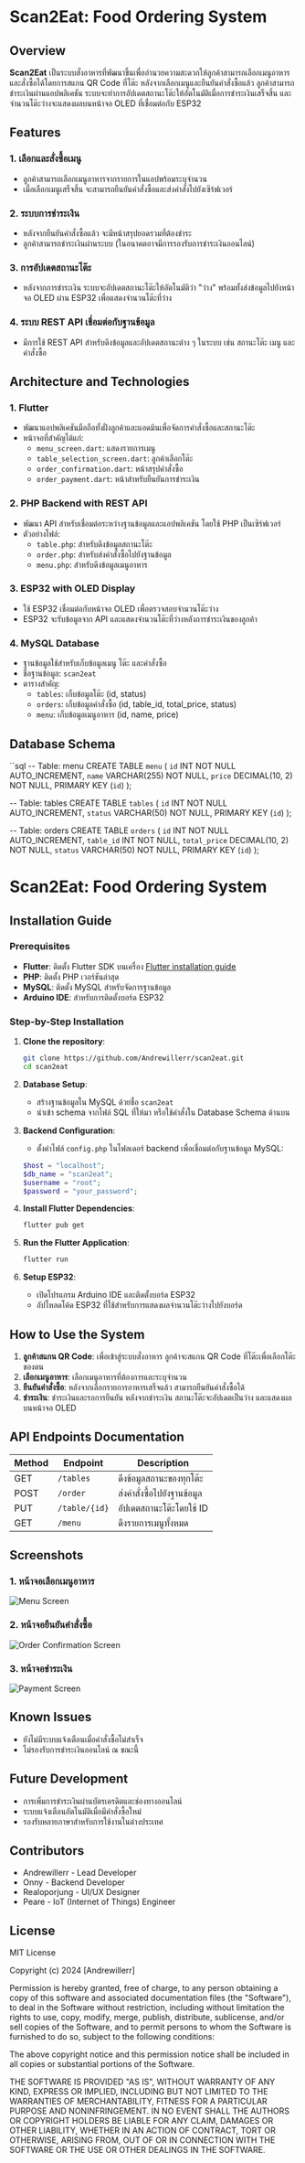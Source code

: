 # Scan2Eat: Food Ordering System

## Overview
**Scan2Eat** เป็นระบบสั่งอาหารที่พัฒนาขึ้นเพื่ออำนวยความสะดวกให้ลูกค้าสามารถเลือกเมนูอาหารและสั่งซื้อได้โดยการสแกน QR Code ที่โต๊ะ หลังจากเลือกเมนูและยืนยันคำสั่งซื้อแล้ว ลูกค้าสามารถชำระเงินผ่านแอปพลิเคชัน ระบบจะทำการอัปเดตสถานะโต๊ะให้อัตโนมัติเมื่อการชำระเงินเสร็จสิ้น และจำนวนโต๊ะว่างจะแสดงผลบนหน้าจอ OLED ที่เชื่อมต่อกับ ESP32

## Features
### 1. เลือกและสั่งซื้อเมนู
- ลูกค้าสามารถเลือกเมนูอาหารจากรายการในแอปพร้อมระบุจำนวน
- เมื่อเลือกเมนูเสร็จสิ้น จะสามารถยืนยันคำสั่งซื้อและส่งคำสั่งไปยังเซิร์ฟเวอร์

### 2. ระบบการชำระเงิน
- หลังจากยืนยันคำสั่งซื้อแล้ว จะมีหน้าสรุปยอดรวมที่ต้องชำระ
- ลูกค้าสามารถชำระเงินผ่านระบบ (ในอนาคตอาจมีการรองรับการชำระเงินออนไลน์)

### 3. การอัปเดตสถานะโต๊ะ
- หลังจากการชำระเงิน ระบบจะอัปเดตสถานะโต๊ะให้อัตโนมัติว่า "ว่าง" พร้อมทั้งส่งข้อมูลไปยังหน้าจอ OLED ผ่าน ESP32 เพื่อแสดงจำนวนโต๊ะที่ว่าง

### 4. ระบบ REST API เชื่อมต่อกับฐานข้อมูล
- มีการใช้ REST API สำหรับดึงข้อมูลและอัปเดตสถานะต่าง ๆ ในระบบ เช่น สถานะโต๊ะ เมนู และคำสั่งซื้อ

## Architecture and Technologies
### **1. Flutter**
- พัฒนาแอปพลิเคชันมือถือทั้งฝั่งลูกค้าและแอดมินเพื่อจัดการคำสั่งซื้อและสถานะโต๊ะ
- หน้าจอที่สำคัญได้แก่:
  - `menu_screen.dart`: แสดงรายการเมนู
  - `table_selection_screen.dart`: ลูกค้าเลือกโต๊ะ
  - `order_confirmation.dart`: หน้าสรุปคำสั่งซื้อ
  - `order_payment.dart`: หน้าสำหรับยืนยันการชำระเงิน

### **2. PHP Backend with REST API**
- พัฒนา API สำหรับเชื่อมต่อระหว่างฐานข้อมูลและแอปพลิเคชัน โดยใช้ PHP เป็นเซิร์ฟเวอร์
- ตัวอย่างไฟล์:
  - `table.php`: สำหรับดึงข้อมูลสถานะโต๊ะ
  - `order.php`: สำหรับส่งคำสั่งซื้อไปยังฐานข้อมูล
  - `menu.php`: สำหรับดึงข้อมูลเมนูอาหาร

### **3. ESP32 with OLED Display**
- ใช้ ESP32 เชื่อมต่อกับหน้าจอ OLED เพื่อตรวจสอบจำนวนโต๊ะว่าง
- ESP32 จะรับข้อมูลจาก API และแสดงจำนวนโต๊ะที่ว่างหลังการชำระเงินของลูกค้า

### **4. MySQL Database**
- ฐานข้อมูลใช้สำหรับเก็บข้อมูลเมนู โต๊ะ และคำสั่งซื้อ
- ชื่อฐานข้อมูล: `scan2eat`
- ตารางสำคัญ:
  - `tables`: เก็บข้อมูลโต๊ะ (id, status)
  - `orders`: เก็บข้อมูลคำสั่งซื้อ (id, table_id, total_price, status)
  - `menu`: เก็บข้อมูลเมนูอาหาร (id, name, price)

## Database Schema
``sql
-- Table: menu
CREATE TABLE `menu` (
  `id` INT NOT NULL AUTO_INCREMENT,
  `name` VARCHAR(255) NOT NULL,
  `price` DECIMAL(10, 2) NOT NULL,
  PRIMARY KEY (`id`)
);

-- Table: tables
CREATE TABLE `tables` (
  `id` INT NOT NULL AUTO_INCREMENT,
  `status` VARCHAR(50) NOT NULL,
  PRIMARY KEY (`id`)
);

-- Table: orders
CREATE TABLE `orders` (
  `id` INT NOT NULL AUTO_INCREMENT,
  `table_id` INT NOT NULL,
  `total_price` DECIMAL(10, 2) NOT NULL,
  `status` VARCHAR(50) NOT NULL,
  PRIMARY KEY (`id`)
);


# Scan2Eat: Food Ordering System

## Installation Guide

### Prerequisites
- **Flutter**: ติดตั้ง Flutter SDK บนเครื่อง [Flutter installation guide](https://docs.flutter.dev/get-started/install)
- **PHP**: ติดตั้ง PHP เวอร์ชันล่าสุด
- **MySQL**: ติดตั้ง MySQL สำหรับจัดการฐานข้อมูล
- **Arduino IDE**: สำหรับการติดตั้งบอร์ด ESP32

### Step-by-Step Installation

1. **Clone the repository**:
    ```bash
    git clone https://github.com/Andrewillerr/scan2eat.git
    cd scan2eat
    ```

2. **Database Setup**:
   - สร้างฐานข้อมูลใน MySQL ด้วยชื่อ `scan2eat`
   - นำเข้า schema จากไฟล์ SQL ที่ให้มา หรือใช้คำสั่งใน Database Schema ด้านบน

3. **Backend Configuration**:
   - ตั้งค่าไฟล์ `config.php` ในโฟลเดอร์ backend เพื่อเชื่อมต่อกับฐานข้อมูล MySQL:
    ```php
    $host = "localhost";
    $db_name = "scan2eat";
    $username = "root";
    $password = "your_password";
    ```

4. **Install Flutter Dependencies**:
    ```bash
    flutter pub get
    ```

5. **Run the Flutter Application**:
    ```bash
    flutter run
    ```

6. **Setup ESP32**:
   - เปิดโปรแกรม Arduino IDE และติดตั้งบอร์ด ESP32
   - อัปโหลดโค้ด ESP32 ที่ใช้สำหรับการแสดงผลจำนวนโต๊ะว่างไปยังบอร์ด

## How to Use the System
1. **ลูกค้าสแกน QR Code**: เพื่อเข้าสู่ระบบสั่งอาหาร ลูกค้าจะสแกน QR Code ที่โต๊ะเพื่อเลือกโต๊ะของตน
2. **เลือกเมนูอาหาร**: เลือกเมนูอาหารที่ต้องการและระบุจำนวน
3. **ยืนยันคำสั่งซื้อ**: หลังจากเลือกรายการอาหารเสร็จแล้ว สามารถยืนยันคำสั่งซื้อได้
4. **ชำระเงิน**: ชำระเงินและรอการยืนยัน หลังจากชำระเงิน สถานะโต๊ะจะอัปเดตเป็นว่าง และแสดงผลบนหน้าจอ OLED

## API Endpoints Documentation

| Method | Endpoint         | Description                        |
|--------|------------------|------------------------------------|
| GET    | `/tables`         | ดึงข้อมูลสถานะของทุกโต๊ะ          |
| POST   | `/order`          | ส่งคำสั่งซื้อไปยังฐานข้อมูล       |
| PUT    | `/table/{id}`     | อัปเดตสถานะโต๊ะโดยใช้ ID         |
| GET    | `/menu`           | ดึงรายการเมนูทั้งหมด             |

## Screenshots
### 1. หน้าจอเลือกเมนูอาหาร
![Menu Screen](screenshots/menu_screen.png)

### 2. หน้าจอยืนยันคำสั่งซื้อ
![Order Confirmation Screen](screenshots/order_confirmation.png)

### 3. หน้าจอชำระเงิน
![Payment Screen](screenshots/payment_screen.png)

## Known Issues
- ยังไม่มีระบบแจ้งเตือนเมื่อคำสั่งซื้อไม่สำเร็จ
- ไม่รองรับการชำระเงินออนไลน์ ณ ขณะนี้

## Future Development
- การเพิ่มการชำระเงินผ่านบัตรเครดิตและช่องทางออนไลน์
- ระบบแจ้งเตือนอัตโนมัติเมื่อมีคำสั่งซื้อใหม่
- รองรับหลายภาษาสำหรับการใช้งานในต่างประเทศ

## Contributors
- Andrewillerr - Lead Developer
- Onny - Backend Developer
- Realoporjung - UI/UX Designer
- Peare - IoT (Internet of Things) Engineer

## License
MIT License

Copyright (c) 2024 [Andrewillerr]

Permission is hereby granted, free of charge, to any person obtaining a copy
of this software and associated documentation files (the "Software"), to deal
in the Software without restriction, including without limitation the rights
to use, copy, modify, merge, publish, distribute, sublicense, and/or sell
copies of the Software, and to permit persons to whom the Software is
furnished to do so, subject to the following conditions:

The above copyright notice and this permission notice shall be included in all
copies or substantial portions of the Software.

THE SOFTWARE IS PROVIDED "AS IS", WITHOUT WARRANTY OF ANY KIND, EXPRESS OR
IMPLIED, INCLUDING BUT NOT LIMITED TO THE WARRANTIES OF MERCHANTABILITY,
FITNESS FOR A PARTICULAR PURPOSE AND NONINFRINGEMENT. IN NO EVENT SHALL THE
AUTHORS OR COPYRIGHT HOLDERS BE LIABLE FOR ANY CLAIM, DAMAGES OR OTHER
LIABILITY, WHETHER IN AN ACTION OF CONTRACT, TORT OR OTHERWISE, ARISING FROM,
OUT OF OR IN CONNECTION WITH THE SOFTWARE OR THE USE OR OTHER DEALINGS IN THE
SOFTWARE.

